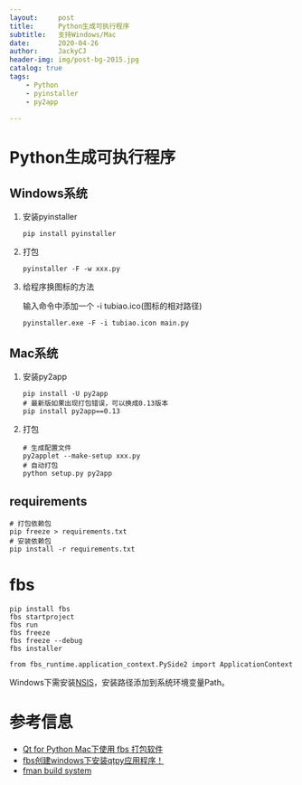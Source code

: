 ```yaml
---
layout:     post
title:      Python生成可执行程序
subtitle:   支持Windows/Mac
date:       2020-04-26
author:     JackyCJ
header-img: img/post-bg-2015.jpg
catalog: true
tags:
    - Python
    - pyinstaller
    - py2app

---
```



# Python生成可执行程序


## Windows系统

1. 安装pyinstaller
	
	```
	pip install pyinstaller
	```

2. 打包
	
	```
	pyinstaller -F -w xxx.py
	```
3. 给程序换图标的方法

	输入命令中添加一个 -i tubiao.ico(图标的相对路径)
	
	```
	pyinstaller.exe -F -i tubiao.icon main.py
	```

## Mac系统

1. 安装py2app
	
	```
	pip install -U py2app
	# 最新版如果出现打包错误，可以换成0.13版本
	pip install py2app==0.13
	```

2. 打包
	
	```
	# 生成配置文件
	py2applet --make-setup xxx.py
	# 自动打包
	python setup.py py2app
	```

## requirements

```
# 打包依赖包
pip freeze > requirements.txt
# 安装依赖包
pip install -r requirements.txt
```


# fbs

```
pip install fbs
fbs startproject
fbs run
fbs freeze
fbs freeze --debug
fbs installer

from fbs_runtime.application_context.PySide2 import ApplicationContext

```
Windows下需安装[NSIS](https://nchc.dl.sourceforge.net/project/nsis/NSIS%203/3.06.1/nsis-3.06.1-setup.exe)，安装路径添加到系统环境变量Path。

# 参考信息
- [Qt for Python Mac下使用 fbs 打包软件](https://blog.csdn.net/luoyayun361/article/details/99611837)
- [fbs创建windows下安装qtpy应用程序！](https://www.cnblogs.com/suncf/p/10519684.html)
- [fman build system](https://build-system.fman.io/manual/)